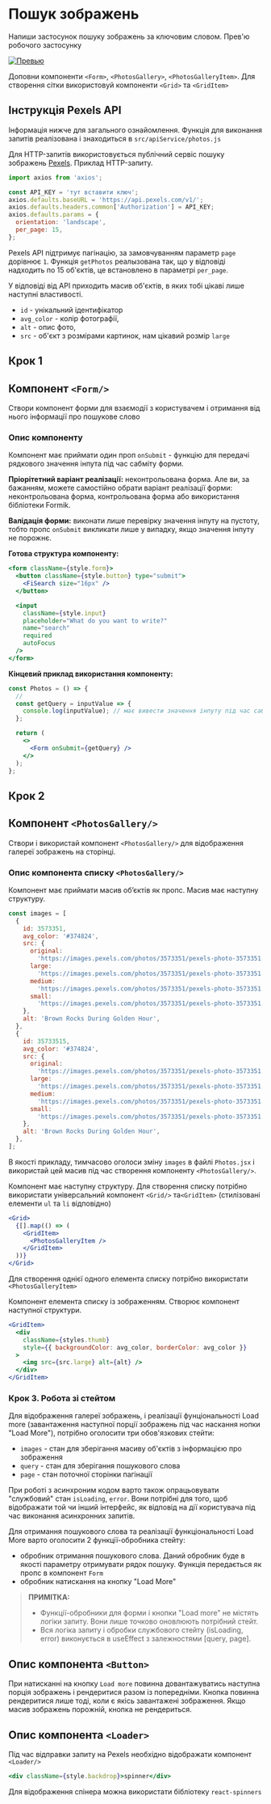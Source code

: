 # Пошук зображень

Напиши застосунок пошуку зображень за ключовим словом. Прев'ю робочого застосунку

[![Превью](https://i.gyazo.com/76384ee7d41664406ee52acb77351f07.jpg)](https://gyazo.com/76384ee7d41664406ee52acb77351f07)

Доповни компоненти `<Form>`, `<PhotosGallery>`, `<PhotosGalleryItem>`. Для
створення сітки використовуй компоненти `<Grid>` та `<GridItem>`

## Інструкція Pexels API

Інформація нижче для загального ознайомлення. Функція для виконання запитів реалізована і знаходиться в `src/apiService/photos.js`

Для HTTP-запитів використовується публічний сервіс пошуку зображень [Pexels](https://www.pexels.com/api/documentation/). Приклад HTTP-запиту.

```js
import axios from 'axios';

const API_KEY = 'тут вставити ключ';
axios.defaults.baseURL = 'https://api.pexels.com/v1/';
axios.defaults.headers.common['Authorization'] = API_KEY;
axios.defaults.params = {
  orientation: 'landscape',
  per_page: 15,
};
```

Pexels API підтримує пагінацію, за замовчуванням параметр `page` дорівнює `1`.
Функція `getPhotos` реалызована так, що у відповіді надходить по 15 об'єктів, це встановлено в параметрі `per_page`.

У відповіді від API приходить масив об'єктів, в яких тобі цікаві лише наступні
властивості.

- `id` - унікальний ідентифікатор
- `avg_color` - колір фотографії,
- `alt` - опис фото,
- `src` - об'єкт з розмірами картинок, нам цікавий розмір `large`

## Крок 1

## Компонент `<Form/>`

Створи компонент форми для взаємодії з користувачем і отримання від нього інформації про пошукове слово

### Опис компоненту

Компонент має приймати один проп `onSubmit` - функцію для передачі рядкового значення інпута під час сабміту форми.

**Пріорітетний варіант реалізації:** неконтрольована форма. Але ви, за бажанням, можете самостійно обрати варіант реалізації форми: неконтрольована форма, контрольована форма або використання бібліотеки Formik.

**Валідація форми:** виконати лише перевірку значення інпуту на пустоту, тобто пропс `onSubmit` викликати лише у випадку, якщо значення інпуту не порожнє.

**Готова структура компоненту:**

```jsx
<form className={style.form}>
  <button className={style.button} type="submit">
    <FiSearch size="16px" />
  </button>

  <input
    className={style.input}
    placeholder="What do you want to write?"
    name="search"
    required
    autoFocus
  />
</form>
```

**Кінцевий приклад використання компоненту:**

```jsx
const Photos = () => {
  //
  const getQuery = inputValue => {
    console.log(inputValue); // має вивести значення інпуту під час сабміту форми
  };

  return (
    <>
      <Form onSubmit={getQuery} />
    </>
  );
};
```

## Крок 2

## Компонент `<PhotosGallery/>`

Створи і використай компонент `<PhotosGallery/>` для відображення галереї зображень на сторінці.

### Опис компонента списку `<PhotosGallery/>`

Компонент має приймати масив об’єктів як пропс. Масив має наступну структуру.

```javascript
const images = [
  {
    id: 3573351,
    avg_color: '#374824',
    src: {
      original:
        'https://images.pexels.com/photos/3573351/pexels-photo-3573351.png',
      large:
        'https://images.pexels.com/photos/3573351/pexels-photo-3573351.png?auto=compress&cs=tinysrgb&h=650&w=940',
      medium:
        'https://images.pexels.com/photos/3573351/pexels-photo-3573351.png?auto=compress&cs=tinysrgb&h=350',
      small:
        'https://images.pexels.com/photos/3573351/pexels-photo-3573351.png?auto=compress&cs=tinysrgb&h=130',
    },
    alt: 'Brown Rocks During Golden Hour',
  },
  {
    id: 35733515,
    avg_color: '#374824',
    src: {
      original:
        'https://images.pexels.com/photos/3573351/pexels-photo-3573351.png',
      large:
        'https://images.pexels.com/photos/3573351/pexels-photo-3573351.png?auto=compress&cs=tinysrgb&h=650&w=940',
      medium:
        'https://images.pexels.com/photos/3573351/pexels-photo-3573351.png?auto=compress&cs=tinysrgb&h=350',
      small:
        'https://images.pexels.com/photos/3573351/pexels-photo-3573351.png?auto=compress&cs=tinysrgb&h=130',
    },
    alt: 'Brown Rocks During Golden Hour',
  },
];
```

В якості прикладу, тимчасово оголоси зміну `images` в файлі `Photos.jsx` і використай цей масив під час створення компоненту `<PhotosGallery/>`.

Компонент має наступну структуру. Для створення списку потрібно використати універсальний компонент `<Grid/>` та`<GridItem>` (стилізовані елементи `ul` та `li` відповідно)

```jsx
<Grid>
  {[].map(() => (
    <GridItem>
      <PhotosGalleryItem />
    </GridItem>
  ))}
</Grid>
```

Для створення однієї одного елемента списку потрібно використати `<PhotosGalleryItem>`

Компонент елемента списку із зображенням. Створює компонент наступної структури.

```jsx
<GridItem>
  <div
    className={styles.thumb}
    style={{ backgroundColor: avg_color, borderColor: avg_color }}
  >
    <img src={src.large} alt={alt} />
  </div>
</GridItem>
```

### Крок 3. Робота зі стейтом

Для відображення галереї зображень, і реалізації фунціональності Load more (завантаження наступної порції зображень під час наскання нопки "Load More"), потрібно оголосити три обов'язкових стейти:

- `images` - стан для зберігання масиву об'єктів з інформацією про зображення
- `query` - стан для зберігання пошукового слова
- `page` - стан поточної сторінки пагінації

При роботі з асинхроним кодом варто також опрацьовувати "службовий" стан `isLoading`, `error`. Вони потрібні для того, щоб відображати той чи інший інтерфейс, як відповід на дії користувача під час виконання асинхронних запитів.

Для отримання пошукового слова та реалізації функціональності Load More варто оголосити 2 функції-обробника стейту:

- обробник отримання пошукового слова. Даний обробник буде в якості параметру отримувати рядок пошуку. Функція передається як пропс в компонент `Form`
- обробник натискання на кнопку "Load More"

> **ПРИМІТКА:**
>
> - Функції-обробники для форми і кнопки "Load more" не містять логіки запиту. Вони лише точково оновлюють потрібний стейт.
> - Вся логіка запиту і обробки службового стейту (isLoading, error) виконується в useEffect з залежностями [query, page].

## Опис компонента `<Button>`

При натисканні на кнопку `Load more` повинна довантажуватись наступна порція зображень і рендеритися разом із попередніми. Кнопка повинна рендеритися лише тоді, коли є якісь завантажені зображення. Якщо масив зображень порожній, кнопка
не рендериться.

## Опис компонента `<Loader>`

Під час відправки запиту на Pexels необхідно відображати компонент `<Loader/>`

```jsx
<div className={style.backdrop}>spinner</div>
```

Для відображення спінера можна використати бібліотеку `react-spinners`
